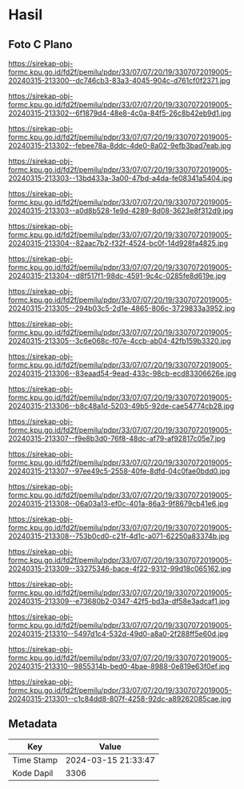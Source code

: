 # Hasil

## Foto C Plano

https://sirekap-obj-formc.kpu.go.id/fd2f/pemilu/pdpr/33/07/07/20/19/3307072019005-20240315-213300--dc746cb3-83a3-4045-904c-d761cf0f2371.jpg

https://sirekap-obj-formc.kpu.go.id/fd2f/pemilu/pdpr/33/07/07/20/19/3307072019005-20240315-213302--6f1879d4-48e8-4c0a-84f5-26c8b42eb9d1.jpg

https://sirekap-obj-formc.kpu.go.id/fd2f/pemilu/pdpr/33/07/07/20/19/3307072019005-20240315-213302--febee78a-8ddc-4de0-8a02-9efb3bad7eab.jpg

https://sirekap-obj-formc.kpu.go.id/fd2f/pemilu/pdpr/33/07/07/20/19/3307072019005-20240315-213303--13bd433a-3a00-47bd-a4da-fe08341a5404.jpg

https://sirekap-obj-formc.kpu.go.id/fd2f/pemilu/pdpr/33/07/07/20/19/3307072019005-20240315-213303--a0d8b528-1e9d-4289-8d08-3623e8f312d9.jpg

https://sirekap-obj-formc.kpu.go.id/fd2f/pemilu/pdpr/33/07/07/20/19/3307072019005-20240315-213304--82aac7b2-f32f-4524-bc0f-14d928fa4825.jpg

https://sirekap-obj-formc.kpu.go.id/fd2f/pemilu/pdpr/33/07/07/20/19/3307072019005-20240315-213304--d8f517f1-98dc-4591-9c4c-0285fe8d619e.jpg

https://sirekap-obj-formc.kpu.go.id/fd2f/pemilu/pdpr/33/07/07/20/19/3307072019005-20240315-213305--294b03c5-2d1e-4865-806c-3729833a3952.jpg

https://sirekap-obj-formc.kpu.go.id/fd2f/pemilu/pdpr/33/07/07/20/19/3307072019005-20240315-213305--3c6e068c-f07e-4ccb-ab04-42fb159b3320.jpg

https://sirekap-obj-formc.kpu.go.id/fd2f/pemilu/pdpr/33/07/07/20/19/3307072019005-20240315-213306--83eaad54-9ead-433c-98cb-ecd83306626e.jpg

https://sirekap-obj-formc.kpu.go.id/fd2f/pemilu/pdpr/33/07/07/20/19/3307072019005-20240315-213306--b8c48a1d-5203-49b5-92de-cae54774cb28.jpg

https://sirekap-obj-formc.kpu.go.id/fd2f/pemilu/pdpr/33/07/07/20/19/3307072019005-20240315-213307--f9e8b3d0-76f8-48dc-af79-af92817c05e7.jpg

https://sirekap-obj-formc.kpu.go.id/fd2f/pemilu/pdpr/33/07/07/20/19/3307072019005-20240315-213307--97ee49c5-2558-40fe-8dfd-04c0fae0bdd0.jpg

https://sirekap-obj-formc.kpu.go.id/fd2f/pemilu/pdpr/33/07/07/20/19/3307072019005-20240315-213308--06a03a13-ef0c-401a-86a3-9f8679cb41e6.jpg

https://sirekap-obj-formc.kpu.go.id/fd2f/pemilu/pdpr/33/07/07/20/19/3307072019005-20240315-213308--753b0cd0-c21f-4d1c-a071-62250a83374b.jpg

https://sirekap-obj-formc.kpu.go.id/fd2f/pemilu/pdpr/33/07/07/20/19/3307072019005-20240315-213309--33275346-bace-4f22-9312-99d18c065162.jpg

https://sirekap-obj-formc.kpu.go.id/fd2f/pemilu/pdpr/33/07/07/20/19/3307072019005-20240315-213309--e73680b2-0347-42f5-bd3a-df58e3adcaf1.jpg

https://sirekap-obj-formc.kpu.go.id/fd2f/pemilu/pdpr/33/07/07/20/19/3307072019005-20240315-213310--5497d1c4-532d-49d0-a8a0-2f288ff5e60d.jpg

https://sirekap-obj-formc.kpu.go.id/fd2f/pemilu/pdpr/33/07/07/20/19/3307072019005-20240315-213310--9855314b-bed0-4bae-8988-0e819e63f0ef.jpg

https://sirekap-obj-formc.kpu.go.id/fd2f/pemilu/pdpr/33/07/07/20/19/3307072019005-20240315-213301--c1c84dd8-807f-4258-92dc-a89262085cae.jpg


## Metadata

| Key        | Value               |
| ---------- | ------------------- |
| Time Stamp | 2024-03-15 21:33:47 |
| Kode Dapil | 3306                |



